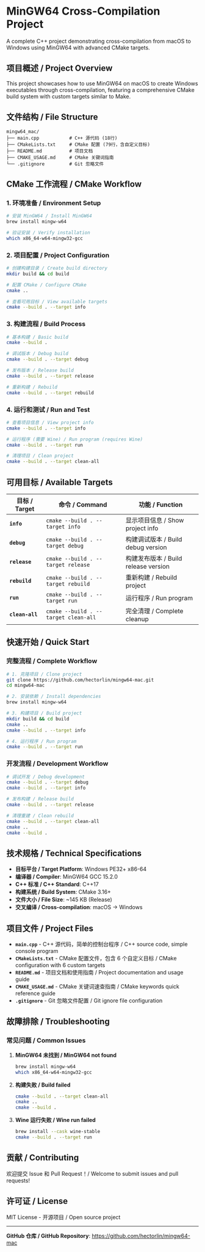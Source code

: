 # MinGW64 Cross-Compilation Project

A complete C++ project demonstrating cross-compilation from macOS to Windows using MinGW64 with advanced CMake targets.

## 项目概述 / Project Overview

This project showcases how to use MinGW64 on macOS to create Windows executables through cross-compilation, featuring a comprehensive CMake build system with custom targets similar to Make.

## 文件结构 / File Structure

```
mingw64_mac/
├── main.cpp           # C++ 源代码 (18行)
├── CMakeLists.txt     # CMake 配置 (79行，含自定义目标)
├── README.md          # 项目文档
├── CMAKE_USAGE.md     # CMake 关键词指南
└── .gitignore         # Git 忽略文件
```

## CMake 工作流程 / CMake Workflow

### 1. 环境准备 / Environment Setup
```bash
# 安装 MinGW64 / Install MinGW64
brew install mingw-w64

# 验证安装 / Verify installation
which x86_64-w64-mingw32-gcc
```

### 2. 项目配置 / Project Configuration
```bash
# 创建构建目录 / Create build directory
mkdir build && cd build

# 配置 CMake / Configure CMake
cmake ..

# 查看可用目标 / View available targets
cmake --build . --target info
```

### 3. 构建流程 / Build Process
```bash
# 基本构建 / Basic build
cmake --build .

# 调试版本 / Debug build
cmake --build . --target debug

# 发布版本 / Release build
cmake --build . --target release

# 重新构建 / Rebuild
cmake --build . --target rebuild
```

### 4. 运行和测试 / Run and Test
```bash
# 查看项目信息 / View project info
cmake --build . --target info

# 运行程序 (需要 Wine) / Run program (requires Wine)
cmake --build . --target run

# 清理项目 / Clean project
cmake --build . --target clean-all
```

## 可用目标 / Available Targets

| 目标 / Target | 命令 / Command | 功能 / Function |
|---------------|----------------|-----------------|
| **`info`** | `cmake --build . --target info` | 显示项目信息 / Show project info |
| **`debug`** | `cmake --build . --target debug` | 构建调试版本 / Build debug version |
| **`release`** | `cmake --build . --target release` | 构建发布版本 / Build release version |
| **`rebuild`** | `cmake --build . --target rebuild` | 重新构建 / Rebuild project |
| **`run`** | `cmake --build . --target run` | 运行程序 / Run program |
| **`clean-all`** | `cmake --build . --target clean-all` | 完全清理 / Complete cleanup |

## 快速开始 / Quick Start

### 完整流程 / Complete Workflow
```bash
# 1. 克隆项目 / Clone project
git clone https://github.com/hectorlin/mingw64-mac.git
cd mingw64-mac

# 2. 安装依赖 / Install dependencies
brew install mingw-w64

# 3. 构建项目 / Build project
mkdir build && cd build
cmake ..
cmake --build . --target info

# 4. 运行程序 / Run program
cmake --build . --target run
```

### 开发流程 / Development Workflow
```bash
# 调试开发 / Debug development
cmake --build . --target debug
cmake --build . --target info

# 发布构建 / Release build
cmake --build . --target release

# 清理重建 / Clean rebuild
cmake --build . --target clean-all
cmake ..
cmake --build .
```

## 技术规格 / Technical Specifications

- **目标平台 / Target Platform**: Windows PE32+ x86-64
- **编译器 / Compiler**: MinGW64 GCC 15.2.0
- **C++ 标准 / C++ Standard**: C++17
- **构建系统 / Build System**: CMake 3.16+
- **文件大小 / File Size**: ~145 KB (Release)
- **交叉编译 / Cross-compilation**: macOS → Windows

## 项目文件 / Project Files

- **`main.cpp`** - C++ 源代码，简单的控制台程序 / C++ source code, simple console program
- **`CMakeLists.txt`** - CMake 配置文件，包含 6 个自定义目标 / CMake configuration with 6 custom targets
- **`README.md`** - 项目文档和使用指南 / Project documentation and usage guide
- **`CMAKE_USAGE.md`** - CMake 关键词速查指南 / CMake keywords quick reference guide
- **`.gitignore`** - Git 忽略文件配置 / Git ignore file configuration

## 故障排除 / Troubleshooting

### 常见问题 / Common Issues

1. **MinGW64 未找到 / MinGW64 not found**
   ```bash
   brew install mingw-w64
   which x86_64-w64-mingw32-gcc
   ```

2. **构建失败 / Build failed**
   ```bash
   cmake --build . --target clean-all
   cmake ..
   cmake --build .
   ```

3. **Wine 运行失败 / Wine run failed**
   ```bash
   brew install --cask wine-stable
   cmake --build . --target run
   ```

## 贡献 / Contributing

欢迎提交 Issue 和 Pull Request！/ Welcome to submit issues and pull requests!

## 许可证 / License

MIT License - 开源项目 / Open source project

---

**GitHub 仓库 / GitHub Repository**: https://github.com/hectorlin/mingw64-mac
